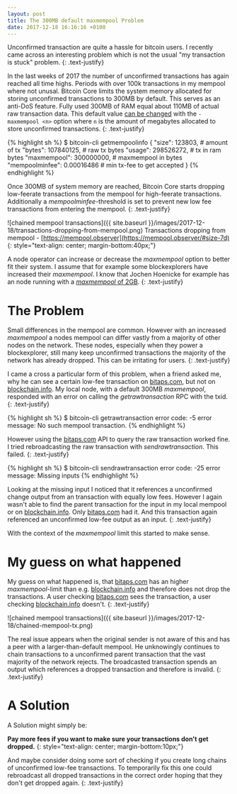 ```yaml
---
layout: post
title: The 300MB default maxmempool Problem
date: 2017-12-18 16:16:16 +0100
---
```


Unconfirmed transaction are quite a hassle for bitcoin users.
I recently came across an interesting problem which is not the usual "my transaction is stuck" problem.
{: .text-justify}

In the last weeks of 2017 the number of unconfirmed transactions has again reached all time highs.
Periods with over 100k transactions in my mempool where not unusal.
Bitcoin Core limits the system memory allocated for storing unconfirmed transactions to 300MB by default.
This serves as an anti-DoS feature.
Fully used 300MB of RAM equal about 110MB of actual raw transaction data.
This default value [can be changed](https://en.bitcoin.it/wiki/Running_Bitcoin) with the `-maxmempool <n>` option where `n` is the amount of megabytes allocated to store unconfirmed transactions.
{: .text-justify}

{% highlight sh %}
$ bitcoin-cli getmempoolinfo
{
  "size": 123803,               # amount of tx
  "bytes": 107840125,           # raw tx bytes
  "usage": 298526272,           # tx in ram bytes
  "maxmempool": 300000000,      # maxmempool in bytes
  "mempoolminfee": 0.00016486   # min tx-fee to get accepted
}
{% endhighlight %}


Once 300MB of system memory are reached, Bitcoin  Core starts dropping low-feerate transactions from the mempool for high-feerate transactions.
Additionally a _mempoolminfee_-threshold is set to prevent new low fee transactions from entering the mempool.
{: .text-justify}

![chained mempool transactions]({{ site.baseurl }}/images/2017-12-18/transactions-dropping-from-mempool.png)
Transactions dropping from mempool - [https://mempool.observer](https://mempool.observer/#size-7d)
{: style="text-align: center; margin-bottom:40px;"}


A node operator can increase or decrease the _maxmempool_ option to better fit their system.
I assume that for example some blockexplorers have increased their _maxmempool_.
I know that Jochen Hoenicke for example has an node running with a [_maxmempool_ of 2GB](https://www.reddit.com/r/Bitcoin/comments/7i6rnu/why_is_no_one_talking_about_the_178000/dqx5osf/).
{: .text-justify}

# The Problem
Small differences in the mempool are common.
However with an increased _maxmempool_ a nodes mempool can differ vastly from a majority of other nodes on the network.
These nodes, especially when they power a blockexplorer, still many keep unconfirmed transactions the majority of the network has already dropped.
This can be irritating for users.
{: .text-justify}

I came a cross a particular form of this problem, when a friend asked me, why he can see a certain low-fee transaction on [bitaps.com](https://bitaps.com), but not on [blockchain.info](https://blockchain.info).
My local node, with a default 300MB _maxmempool_, responded with an error on calling the _getrawtransaction_ RPC with the txid.
{: .text-justify}

{% highlight sh %}
$ bitcoin-cli getrawtransaction <txid>
error code: -5
error message:
No such mempool transaction.
{% endhighlight %}

However using the [bitaps.com](https://bitaps.com) API to query the raw transaction worked fine.
I tried rebroadcasting the raw transaction with _sendrawtransaction_.
This failed.
{: .text-justify}

{% highlight sh %}
$ bitcoin-cli sendrawtransaction <rawtx>
error code: -25
error message:
Missing inputs
{% endhighlight %}

Looking at the missing input I noticed that it references a unconfirmed change output from an transaction with equally low fees.
However I again wasn't able to find the parent transaction for the input in my local mempool or on [blockchain.info](https://blockchain.info).
Only [bitaps.com](https://bitaps.com) had it.
And this transaction again referenced an unconfirmed low-fee output as an input.
{: .text-justify}

With the context of the _maxmempool_ limit this started to make sense.

# My guess on what happened

My guess on what happened is, that [bitaps.com](https://bitaps.com) has an higher _maxmempool_-limit than e.g. [blockchain.info](https://blockchain.info) and therefore does not drop the transactions.
A user checking [bitaps.com](https://bitaps.com) sees the transaction, a user checking [blockchain.info](https://blockchain.info) doesn't.
{: .text-justify}


![chained mempool transactions]({{ site.baseurl }}/images/2017-12-18/chained-mempool-tx.png)

The real issue appears when the original sender is not aware of this and has a peer with a larger-than-default mempool.
He unknowingly continues to chain transactions to a unconfirmed parent transaction that the vast majority of the network rejects.
The broadcasted transaction spends an output which references a dropped transaction and therefore is invalid.
{: .text-justify}

# A Solution

A Solution might simply be:

**Pay more fees if you want to make sure your transactions don't get dropped.**
{: style="text-align: center; margin-bottom:10px;"}

And maybe consider doing some sort of checking if you create long chains of unconfirmed low-fee transactions.
To temporarily fix this one could rebroadcast all dropped transactions in the correct order hoping that they don't get dropped again.
{: .text-justify}
